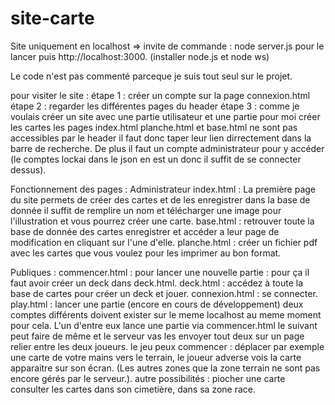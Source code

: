 # site-carte
Site uniquement en localhost => invite de commande : node server.js pour le lancer puis http://localhost:3000.
(installer node.js et node ws)


Le code n'est pas commenté parceque je suis tout seul sur le projet.

pour visiter le site : 
étape 1 : créer un compte sur la page connexion.html
étape 2 : regarder les différentes pages du header
étape 3 : comme je voulais créer un site avec une partie utilisateur et une partie pour moi créer les cartes les pages index.html planche.html et base.html ne sont pas accessibles par le header il faut donc taper leur lien dirrectement dans la barre de recherche. De plus il faut un compte administrateur pour y accéder (le comptes lockai dans le json en est un donc il suffit de se connecter dessus).

Fonctionnement des pages : 
Administrateur
index.html : La première page du site permets de créer des cartes et de les enregistrer dans la base de donnée il suffit de remplire un nom et télécharger une image pour l'illustration et vous pourrez créer une carte.
base.html : retrouver toute la base de donnée des cartes enregistrer et accéder a leur page de modification en cliquant sur l'une d'elle.
planche.html : créer un fichier pdf avec les cartes que vous voulez pour les imprimer au bon format.

Publiques :
commencer.html : pour lancer une nouvelle partie : pour ça il faut avoir créer un deck dans deck.html.
deck.html : accédez à toute la base de cartes pour créer un deck et jouer.
connexion.html : se connecter.
play.html : lancer une partie (encore en cours de développement) deux comptes différents doivent exister sur le meme localhost au meme moment pour cela. L'un d'entre eux lance une partie via commencer.html le suivant peut faire de même et le serveur vas les envoyer tout deux sur un page relier entre les deux joueurs. le jeu peux commencer : déplacer par exemple une carte de votre mains vers le terrain, le joueur adverse vois la carte apparaitre sur son écran. (Les autres zones que la zone terrain ne sont pas encore gérés par le serveur.). autre possibilités : piocher une carte consulter les cartes dans son cimetière, dans sa zone race.
